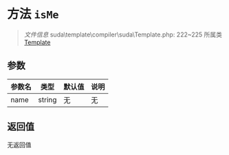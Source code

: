 # 方法 `isMe`

> *文件信息* suda\template\compiler\suda\Template.php: 222~225
> 所属类 [Template](../Template.md)




## 参数


| 参数名 | 类型 | 默认值 | 说明 |
|--------|-----|-------|-------|
| name |  string | 无 | 无 |



## 返回值

无返回值
